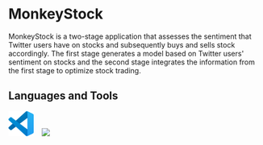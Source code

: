 # MonkeyStock

MonkeyStock is a two-stage application that assesses the sentiment that Twitter users have on stocks and subsequently buys and sells stock accordingly. The first stage generates a model based on Twitter users' sentiment on stocks and the second stage integrates the information from the first stage to optimize stock trading.

## Languages and Tools

<div>
    <img width=50px src="https://raw.githubusercontent.com/github/explore/80688e429a7d4ef2fca1e82350fe8e3517d3494d/topics/visual-studio-code/visual-studio-code.png">&nbsp;&nbsp;&nbsp;
    <img width=50px src="https://ms-vsliveshare.gallerycdn.vsassets.io/extensions/ms-vsliveshare/vsliveshare-pack/0.4.0/1591125099437/Microsoft.VisualStudio.Services.Icons.Default">&nbsp;&nbsp;&nbsp;
</div>

